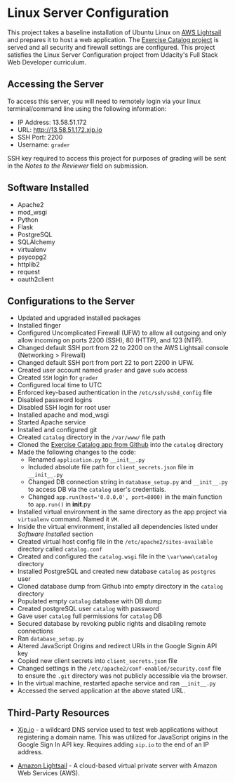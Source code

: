 # Linux Server Configuration

This project takes a baseline installation of Ubuntu Linux on [AWS Lightsail](https://aws.amazon.com/lightsail/) and prepares it to host a web application.  The [Exercise Catalog project](https://github.com/courtg47/exercise-catalog) is served and all security and firewall settings are configured. This project satisfies the Linux Server Configuration project from Udacity's Full Stack Web Developer curriculum.


## Accessing the Server

To access this server, you will need to remotely login via your linux terminal/command line using the following information:

* IP Address: 13.58.51.172
* URL: http://13.58.51.172.xip.io
* SSH Port: 2200
* Username: `grader`

SSH key required to access this project for purposes of grading will be sent in the *Notes to the Reviewer* field on submission.


## Software Installed

* Apache2
* mod_wsgi
* Python
* Flask
* PostgreSQL
* SQLAlchemy
* virtualenv
* psycopg2
* httplib2
* request
* oauth2client


## Configurations to the Server

* Updated and upgraded installed packages
* Installed finger
* Configured Uncomplicated Firewall (UFW) to allow all outgoing
  and only allow incoming on ports 2200 (SSH), 80 (HTTP), and 123 (NTP).
* Changed default SSH port from 22 to 2200 on the AWS Lightsail console (Networking > Firewall)
* Changed default SSH port from port 22 to port 2200 in UFW.
* Created user account named `grader` and gave `sudo` access
* Created `SSH` login for `grader`
* Configured local time to UTC
* Enforced key-based authentication in the `/etc/ssh/sshd_config` file
* Disabled password logins
* Disabled SSH login for root user
* Installed apache and mod_wsgi
* Started Apache service
* Installed and configured git
* Created `catalog` directory in the `/var/www/` file path
* Cloned the [Exercise Catalog app from Github](https://github.com/courtg47/exercise-catalog) into the `catalog` directory
* Made the following changes to the code:
  * Renamed `application.py` to `__init__.py`
  * Included absolute file path for `client_secrets.json` file in `__init__.py`
  * Changed DB connection string in `database_setup.py` and `__init__.py` to access DB via the `catalog` user's credentials.
  * Changed `app.run(host='0.0.0.0', port=8000)` in the main function to `app.run()` in __init__.py
* Installed virtual environment in the same directory as the app project via `virtualenv` command. Named it `VM`.
* Inside the virtual environment, installed all dependencies listed under *Software Installed* section
* Created virtual host config file in the `/etc/apache2/sites-available` directory called `catalog.conf`
* Created and configured the `catalog.wsgi` file in the `\var\www\catalog` directory
* Installed PostgreSQL and created new database `catalog` as `postgres` user
* Cloned database dump from Github into empty directory in the `catalog` directory
* Populated empty `catalog` database with DB dump
* Created postgreSQL user `catalog` with password
* Gave user `catalog` full permissions for `catalog` DB
* Secured database by revoking public rights and disabling remote connections
* Ran `database_setup.py`
* Altered JavaScript Origins and redirect URIs in the Google Signin API key
* Copied new client secrets into `client_secrets.json` file
* Changed settings in the `/etc/apache2/conf-enabled/security.conf` file to ensure the `.git` directory was not publicly accessible via   the browser.
* In the virtual machine, restarted apache service and ran `__init__.py`
* Accessed the served application at the above stated URL.


## Third-Party Resources

* [Xip.io](http://xip.io/) - a wildcard DNS service used to test web applications without registering a domain name. This was utilized for JavaScript origins in the Google Sign In API key. Requires adding `xip.io` to the end of an IP address.

* [Amazon Lightsail](https://aws.amazon.com/lightsail/) - A cloud-based virtual private server with Amazon Web Services (AWS).

